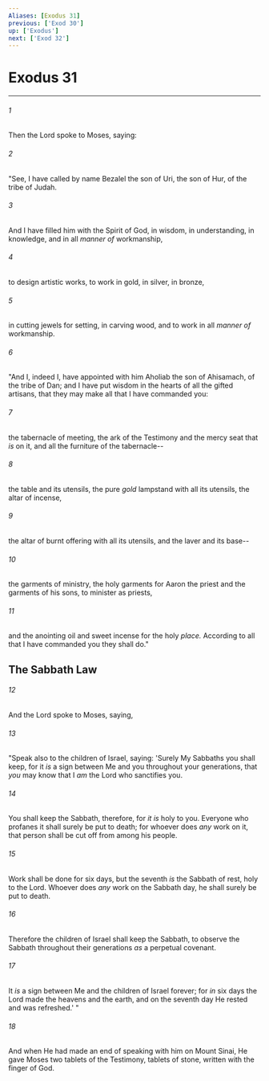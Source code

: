 ```yaml
---
Aliases: [Exodus 31]
previous: ['Exod 30']
up: ['Exodus']
next: ['Exod 32']
---
```

# Exodus 31

***


###### 1 
Then the Lord spoke to Moses, saying: 

###### 2 
"See, I have called by name Bezalel the son of Uri, the son of Hur, of the tribe of Judah. 

###### 3 
And I have filled him with the Spirit of God, in wisdom, in understanding, in knowledge, and in all _manner of_ workmanship, 

###### 4 
to design artistic works, to work in gold, in silver, in bronze, 

###### 5 
in cutting jewels for setting, in carving wood, and to work in all _manner of_ workmanship. 

###### 6 
"And I, indeed I, have appointed with him Aholiab the son of Ahisamach, of the tribe of Dan; and I have put wisdom in the hearts of all the gifted artisans, that they may make all that I have commanded you: 

###### 7 
the tabernacle of meeting, the ark of the Testimony and the mercy seat that _is_ on it, and all the furniture of the tabernacle-- 

###### 8 
the table and its utensils, the pure _gold_ lampstand with all its utensils, the altar of incense, 

###### 9 
the altar of burnt offering with all its utensils, and the laver and its base-- 

###### 10 
the garments of ministry, the holy garments for Aaron the priest and the garments of his sons, to minister as priests, 

###### 11 
and the anointing oil and sweet incense for the holy _place._ According to all that I have commanded you they shall do." 

## The Sabbath Law 

###### 12 
And the Lord spoke to Moses, saying, 

###### 13 
"Speak also to the children of Israel, saying: 'Surely My Sabbaths you shall keep, for it _is_ a sign between Me and you throughout your generations, that _you_ may know that I _am_ the Lord who sanctifies you. 

###### 14 
You shall keep the Sabbath, therefore, for _it is_ holy to you. Everyone who profanes it shall surely be put to death; for whoever does _any_ work on it, that person shall be cut off from among his people. 

###### 15 
Work shall be done for six days, but the seventh _is_ the Sabbath of rest, holy to the Lord. Whoever does _any_ work on the Sabbath day, he shall surely be put to death. 

###### 16 
Therefore the children of Israel shall keep the Sabbath, to observe the Sabbath throughout their generations _as_ a perpetual covenant. 

###### 17 
It _is_ a sign between Me and the children of Israel forever; for _in_ six days the Lord made the heavens and the earth, and on the seventh day He rested and was refreshed.' " 

###### 18 
And when He had made an end of speaking with him on Mount Sinai, He gave Moses two tablets of the Testimony, tablets of stone, written with the finger of God.
